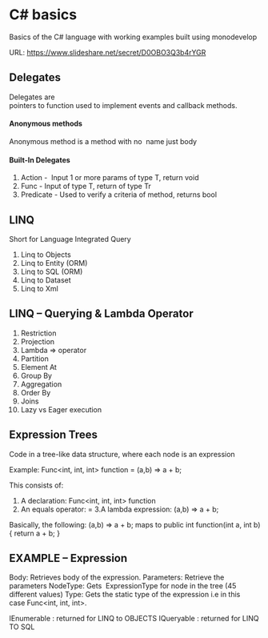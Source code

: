 # C# basics

Basics of the C# language with working examples built using monodevelop

URL: https://www.slideshare.net/secret/D0OBO3Q3b4rYGR

## Delegates

Delegates are pointers to function used to implement events and callback methods. 

#### Anonymous methods
Anonymous method is a method with no  name just body

#### Built-In Delegates
1. Action -  Input 1 or more params of type T, return void 
2. Func - Input of type T, return of type Tr 
3. Predicate - Used to verify a criteria of method, returns bool 


## LINQ

Short for Language Integrated Query

1. Linq to Objects
2. Linq to Entity (ORM)
3. Linq to SQL (ORM)
4. Linq to Dataset
5. Linq to Xml


## LINQ – Querying & Lambda Operator

1. Restriction
2. Projection
3. Lambda => operator
4. Partition
5. Element At
6. Group By
7. Aggregation
8. Order By
9. Joins
10. Lazy vs Eager execution


## Expression Trees

Code in a tree-like data structure, where each node is an expression

Example: Func<int, int, int> function = (a,b) => a + b;

This consists of:
1. A declaration: Func<int, int, int> function
2. An equals operator: =
3.A lambda expression: (a,b) => a + b;

Basically, the following: (a,b) => a + b;  maps to  public int function(int a, int b) { return a + b; }


## EXAMPLE – Expression<Tdelegate>
	
Body: Retrieves body of the expression.
Parameters: Retrieve the parameters
NodeType: Gets  ExpressionType for node in the tree (45 different values)
Type: Gets the static type of the expression i.e in this case Func<int, int, int>.

IEnumerable<T> : returned for LINQ to OBJECTS
IQueryable<T>  : returned for LINQ TO SQL
	
